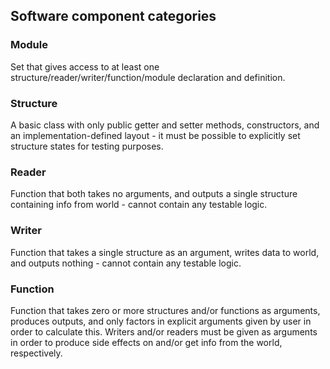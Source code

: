 ## Software component categories

### Module
Set that gives access to at least one structure/reader/writer/function/module declaration and definition.

### Structure
A basic class with only public getter and setter methods,
constructors, and an implementation-defined layout - it must
be possible to explicitly set structure states for testing purposes.

### Reader
Function that both takes no arguments, and outputs a single structure
containing info from world - cannot contain any testable logic.

### Writer
Function that takes a single structure as an argument, writes data to world, and outputs
nothing - cannot contain any testable logic.

### Function
Function that takes zero or more structures and/or functions as
arguments, produces outputs, and only factors in explicit arguments given by
user in order to calculate this. Writers and/or readers must be given as
arguments in order to produce side effects on and/or get info from the world, respectively.


